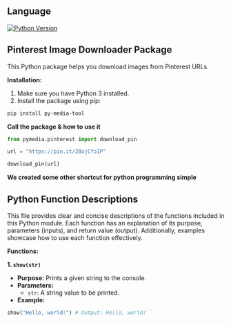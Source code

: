 ## Language

[![Python Version](https://img.shields.io/badge/Python-.10.8-blue)](https://www.python.org/)

## Pinterest Image Downloader Package

This Python package helps you download images from Pinterest URLs.

**Installation:**

1. Make sure you have Python 3 installed.
2. Install the package using pip:

```bash
pip install py-media-tool
```

**Call the package & how to use it**
``` python
from pymedia.pinterest import download_pin

url = "https://pin.it/2BojCfoIP"

download_pin(url)
```

**We created some other shortcut for python programming simple**

## Python Function Descriptions

This file provides clear and concise descriptions of the functions included in this Python module. Each function has an explanation of its purpose, parameters (inputs), and return value (output). Additionally, examples showcase how to use each function effectively.

**Functions:**

**1. `show(str)`**

* **Purpose:** Prints a given string to the console.
* **Parameters:**
    * `str`: A string value to be printed.
* **Example:**

```python
show("Hello, world!") # Output: Hello, world!```

